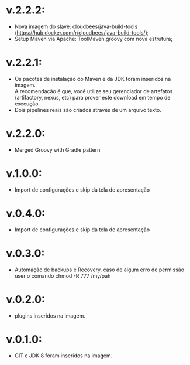 # v.2.2.2:
-  Nova imagem do slave: cloudbees/java-build-tools (https://hub.docker.com/r/cloudbees/java-build-tools/);
-  Setup Maven via Apache: ToolMaven.groovy com nova estrutura;

# v.2.2.1:
-  Os pacotes de instalação do Maven e da JDK foram inseridos na imagem.  
   A recomendação é que, você utilize seu gerenciador de artefatos (artifactory, nexus, etc) para prover este download em tempo de execução.
-  Dois pipelines reais são criados através de um arquivo texto.

# v.2.2.0:
-  Merged Groovy with Gradle pattern

# v.1.0.0:
-  Import de configurações e skip da tela de apresentação

# v.0.4.0:
-  Import de configurações e skip da tela de apresentação

# v.0.3.0:
-  Automação de backups e Recovery. caso de algum erro de permissão user o comando chmod -R 777 /my/pah

# v.0.2.0:
-  plugins inseridos na imagem. 

# v.0.1.0:
-  GIT e JDK 8 foram inseridos na imagem. 